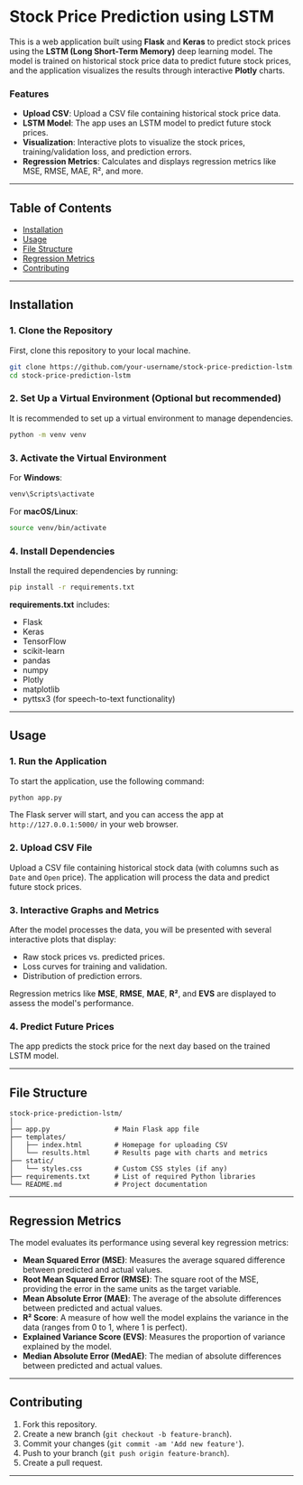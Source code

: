 # Stock Price Prediction using LSTM

This is a web application built using **Flask** and **Keras** to predict stock prices using the **LSTM (Long Short-Term Memory)** deep learning model. The model is trained on historical stock price data to predict future stock prices, and the application visualizes the results through interactive **Plotly** charts.

### Features
- **Upload CSV**: Upload a CSV file containing historical stock price data.
- **LSTM Model**: The app uses an LSTM model to predict future stock prices.
- **Visualization**: Interactive plots to visualize the stock prices, training/validation loss, and prediction errors.
- **Regression Metrics**: Calculates and displays regression metrics like MSE, RMSE, MAE, R², and more.

---

## Table of Contents
- [Installation](#installation)
- [Usage](#usage)
- [File Structure](#file-structure)
- [Regression Metrics](#regression-metrics)
- [Contributing](#contributing)
---

## Installation

### 1. Clone the Repository
First, clone this repository to your local machine.

```bash
git clone https://github.com/your-username/stock-price-prediction-lstm.git
cd stock-price-prediction-lstm
```

### 2. Set Up a Virtual Environment (Optional but recommended)
It is recommended to set up a virtual environment to manage dependencies.

```bash
python -m venv venv
```

### 3. Activate the Virtual Environment
For **Windows**:

```bash
venv\Scripts\activate
```

For **macOS/Linux**:

```bash
source venv/bin/activate
```

### 4. Install Dependencies
Install the required dependencies by running:

```bash
pip install -r requirements.txt
```

**requirements.txt** includes:
- Flask
- Keras
- TensorFlow
- scikit-learn
- pandas
- numpy
- Plotly
- matplotlib
- pyttsx3 (for speech-to-text functionality)
---

## Usage

### 1. Run the Application
To start the application, use the following command:

```bash
python app.py
```

The Flask server will start, and you can access the app at `http://127.0.0.1:5000/` in your web browser.

### 2. Upload CSV File
Upload a CSV file containing historical stock data (with columns such as `Date` and `Open` price). The application will process the data and predict future stock prices.

### 3. Interactive Graphs and Metrics
After the model processes the data, you will be presented with several interactive plots that display:
- Raw stock prices vs. predicted prices.
- Loss curves for training and validation.
- Distribution of prediction errors.

Regression metrics like **MSE**, **RMSE**, **MAE**, **R²**, and **EVS** are displayed to assess the model's performance.

### 4. Predict Future Prices
The app predicts the stock price for the next day based on the trained LSTM model.

---

## File Structure

```
stock-price-prediction-lstm/
│
├── app.py                # Main Flask app file
├── templates/
│   ├── index.html        # Homepage for uploading CSV
│   └── results.html      # Results page with charts and metrics
├── static/
│   └── styles.css        # Custom CSS styles (if any)
├── requirements.txt      # List of required Python libraries
└── README.md             # Project documentation
```

---

## Regression Metrics

The model evaluates its performance using several key regression metrics:
- **Mean Squared Error (MSE)**: Measures the average squared difference between predicted and actual values.
- **Root Mean Squared Error (RMSE)**: The square root of the MSE, providing the error in the same units as the target variable.
- **Mean Absolute Error (MAE)**: The average of the absolute differences between predicted and actual values.
- **R² Score**: A measure of how well the model explains the variance in the data (ranges from 0 to 1, where 1 is perfect).
- **Explained Variance Score (EVS)**: Measures the proportion of variance explained by the model.
- **Median Absolute Error (MedAE)**: The median of absolute differences between predicted and actual values.

---

## Contributing

1. Fork this repository.
2. Create a new branch (`git checkout -b feature-branch`).
3. Commit your changes (`git commit -am 'Add new feature'`).
4. Push to your branch (`git push origin feature-branch`).
5. Create a pull request.

---
